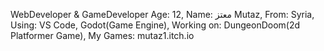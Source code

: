WebDeveloper & GameDeveloper
Age: 12,
Name: معتز Mutaz,
From: Syria,
Using: VS Code, Godot(Game Engine),
Working on: DungeonDoom(2d Platformer Game),
My Games: mutaz1.itch.io
